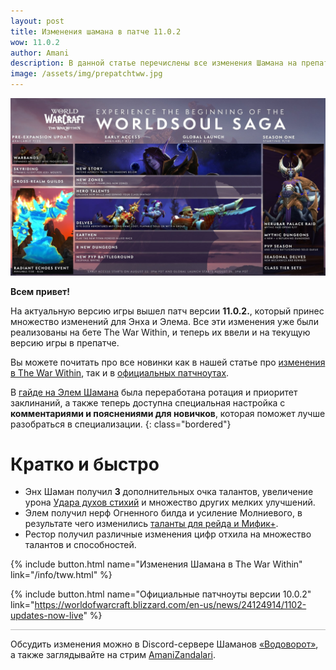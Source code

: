 ```yaml
---    
layout: post
title: Изменения шамана в патче 11.0.2
wow: 11.0.2
author: Amani
description: В данной статье перечислены все изменения Шамана на препатче The War Within от 14 августа.
image: /assets/img/prepatchtww.jpg
---
```


<p align="center">
    <img src="/assets/img/prepatchtww.jpg"> 
</p>

**Всем привет!**

На актуальную версию игры вышел патч версии **11.0.2.**, который принес множество изменений для Энха и Элема. Все эти изменения уже были реализованы на бете The War Within, и теперь их ввели и на текущую версию игры в препатче.

Вы можете почитать про все новинки как в нашей статье про [изменения в The War Within](https://stormkeeper.ru/info/tww.html), так и в [официальных патчноутах](https://worldofwarcraft.blizzard.com/en-us/news/24124914/1102-updates-now-live).

В [гайде на Элем Шамана](https://stormkeeper.ru/ele/guide.html#%D0%BF%D1%80%D0%B8%D0%BE%D1%80%D0%B8%D1%82%D0%B5%D1%82-%D0%B7%D0%B0%D0%BA%D0%BB%D0%B8%D0%BD%D0%B0%D0%BD%D0%B8%D0%B9) была переработана ротация и приоритет заклинаний, а также теперь доступна специальная настройка с **комментариями и пояснениями для новичков**, которая поможет лучше разобраться в специализации.
{: class="bordered"}


# Кратко и быстро

* Энх Шаман получил **3** дополнительных очка талантов, увеличение урона [Удара духов стихий](https://www.wowhead.com/ru/spell=117014) и множество других мелких улучшений.
* Элем получил нерф <span class="fire">Огненного</span> билда и усиление <span class="lightning">Молниевого</span>, в результате чего изменились [таланты для рейда и Мифик+](https://stormkeeper.ru/ele/guide.html#%D0%B1%D0%B8%D0%BB%D0%B4%D1%8B-%D1%82%D0%B0%D0%BB%D0%B0%D0%BD%D1%82%D0%BE%D0%B2).
* Рестор получил различные изменения цифр отхила на множество талантов и способностей.



<p></p>

{% include button.html name="Изменения Шамана в The War Within" link="/info/tww.html" %}  

<p></p>


{% include button.html name="Официальные патчноуты версии 10.0.2" link="https://worldofwarcraft.blizzard.com/en-us/news/24124914/1102-updates-now-live" %}  

<p></p>


<hr style="height:1px;background-color:#bbb">
<p></p>

Обсудить изменения можно в Discord-сервере Шаманов [«Водоворот»](https://discord.gg/vodovorot), а также заглядывайте на стрим [AmaniZandalari](https://www.twitch.tv/amanizandalari).


